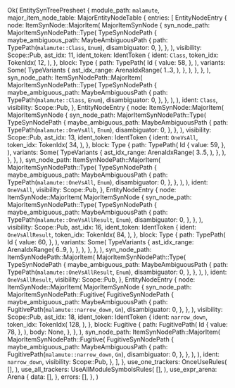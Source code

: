 Ok(
    EntitySynTreePresheet {
        module_path: `malamute`,
        major_item_node_table: MajorEntityNodeTable {
            entries: [
                EntityNodeEntry {
                    node: ItemSynNode::MajorItem(
                        MajorItemSynNode {
                            syn_node_path: MajorItemSynNodePath::Type(
                                TypeSynNodePath {
                                    maybe_ambiguous_path: MaybeAmbiguousPath {
                                        path: TypePath(`malamute::Class`, `Enum`),
                                        disambiguator: 0,
                                    },
                                },
                            ),
                            visibility: Scope::Pub,
                            ast_idx: 11,
                            ident_token: IdentToken {
                                ident: `Class`,
                                token_idx: TokenIdx(
                                    12,
                                ),
                            },
                            block: Type {
                                path: TypePath(
                                    Id {
                                        value: 58,
                                    },
                                ),
                                variants: Some(
                                    TypeVariants {
                                        ast_idx_range: ArenaIdxRange(
                                            1..3,
                                        ),
                                    },
                                ),
                            },
                        },
                    ),
                    syn_node_path: ItemSynNodePath::MajorItem(
                        MajorItemSynNodePath::Type(
                            TypeSynNodePath {
                                maybe_ambiguous_path: MaybeAmbiguousPath {
                                    path: TypePath(`malamute::Class`, `Enum`),
                                    disambiguator: 0,
                                },
                            },
                        ),
                    ),
                    ident: `Class`,
                    visibility: Scope::Pub,
                },
                EntityNodeEntry {
                    node: ItemSynNode::MajorItem(
                        MajorItemSynNode {
                            syn_node_path: MajorItemSynNodePath::Type(
                                TypeSynNodePath {
                                    maybe_ambiguous_path: MaybeAmbiguousPath {
                                        path: TypePath(`malamute::OneVsAll`, `Enum`),
                                        disambiguator: 0,
                                    },
                                },
                            ),
                            visibility: Scope::Pub,
                            ast_idx: 13,
                            ident_token: IdentToken {
                                ident: `OneVsAll`,
                                token_idx: TokenIdx(
                                    34,
                                ),
                            },
                            block: Type {
                                path: TypePath(
                                    Id {
                                        value: 59,
                                    },
                                ),
                                variants: Some(
                                    TypeVariants {
                                        ast_idx_range: ArenaIdxRange(
                                            3..5,
                                        ),
                                    },
                                ),
                            },
                        },
                    ),
                    syn_node_path: ItemSynNodePath::MajorItem(
                        MajorItemSynNodePath::Type(
                            TypeSynNodePath {
                                maybe_ambiguous_path: MaybeAmbiguousPath {
                                    path: TypePath(`malamute::OneVsAll`, `Enum`),
                                    disambiguator: 0,
                                },
                            },
                        ),
                    ),
                    ident: `OneVsAll`,
                    visibility: Scope::Pub,
                },
                EntityNodeEntry {
                    node: ItemSynNode::MajorItem(
                        MajorItemSynNode {
                            syn_node_path: MajorItemSynNodePath::Type(
                                TypeSynNodePath {
                                    maybe_ambiguous_path: MaybeAmbiguousPath {
                                        path: TypePath(`malamute::OneVsAllResult`, `Enum`),
                                        disambiguator: 0,
                                    },
                                },
                            ),
                            visibility: Scope::Pub,
                            ast_idx: 16,
                            ident_token: IdentToken {
                                ident: `OneVsAllResult`,
                                token_idx: TokenIdx(
                                    84,
                                ),
                            },
                            block: Type {
                                path: TypePath(
                                    Id {
                                        value: 60,
                                    },
                                ),
                                variants: Some(
                                    TypeVariants {
                                        ast_idx_range: ArenaIdxRange(
                                            6..9,
                                        ),
                                    },
                                ),
                            },
                        },
                    ),
                    syn_node_path: ItemSynNodePath::MajorItem(
                        MajorItemSynNodePath::Type(
                            TypeSynNodePath {
                                maybe_ambiguous_path: MaybeAmbiguousPath {
                                    path: TypePath(`malamute::OneVsAllResult`, `Enum`),
                                    disambiguator: 0,
                                },
                            },
                        ),
                    ),
                    ident: `OneVsAllResult`,
                    visibility: Scope::Pub,
                },
                EntityNodeEntry {
                    node: ItemSynNode::MajorItem(
                        MajorItemSynNode {
                            syn_node_path: MajorItemSynNodePath::Fugitive(
                                FugitiveSynNodePath {
                                    maybe_ambiguous_path: MaybeAmbiguousPath {
                                        path: FugitivePath(`malamute::narrow_down`, `Gn`),
                                        disambiguator: 0,
                                    },
                                },
                            ),
                            visibility: Scope::Pub,
                            ast_idx: 18,
                            ident_token: IdentToken {
                                ident: `narrow_down`,
                                token_idx: TokenIdx(
                                    128,
                                ),
                            },
                            block: Fugitive {
                                path: FugitivePath(
                                    Id {
                                        value: 78,
                                    },
                                ),
                                body: None,
                            },
                        },
                    ),
                    syn_node_path: ItemSynNodePath::MajorItem(
                        MajorItemSynNodePath::Fugitive(
                            FugitiveSynNodePath {
                                maybe_ambiguous_path: MaybeAmbiguousPath {
                                    path: FugitivePath(`malamute::narrow_down`, `Gn`),
                                    disambiguator: 0,
                                },
                            },
                        ),
                    ),
                    ident: `narrow_down`,
                    visibility: Scope::Pub,
                },
            ],
        },
        use_one_trackers: OnceUseRules(
            [],
        ),
        use_all_trackers: UseAllModuleSymbolsRules(
            [],
        ),
        use_expr_arena: Arena {
            data: [],
        },
        errors: [],
    },
)